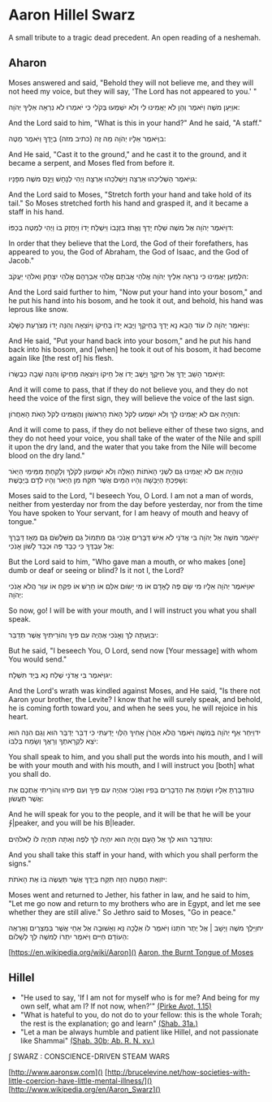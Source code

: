 Aaron Hillel Swarz
==================
A small tribute to a tragic dead precedent. An open reading of a neshemah.

Aharon
-------

Moses answered and said, "Behold they will not believe me, and they will not heed my voice, but they will say, 'The Lord has not appeared to you.' "

אוַיַּעַן משֶׁה וַיֹּאמֶר וְהֵן לֹא יַאֲמִינוּ לִי וְלֹא יִשְׁמְעוּ בְּקֹלִי כִּי יֹאמְרוּ לֹא נִרְאָה אֵלֶיךָ יְהֹוָה:

And the Lord said to him, "What is this in your hand?" And he said, "A staff."

בוַיֹּאמֶר אֵלָיו יְהֹוָה מַה זֶּה (כתיב מזה) בְיָדֶךָ וַיֹּאמֶר מַטֶּה:

And He said, "Cast it to the ground," and he cast it to the ground, and it became a serpent, and Moses fled from before it.	 	

גוַיֹּאמֶר הַשְׁלִיכֵהוּ אַרְצָה וַיַּשְׁלִכֵהוּ אַרְצָה וַיְהִי לְנָחָשׁ וַיָּנָס משֶׁה מִפָּנָיו:

And the Lord said to Moses, "Stretch forth your hand and take hold of its tail." So Moses stretched forth his hand and grasped it, and it became a staff in his hand.

דוַיֹּאמֶר יְהֹוָה אֶל משֶׁה שְׁלַח יָדְךָ וֶאֱחֹז בִּזְנָבוֹ וַיִּשְׁלַח יָדוֹ וַיַּחֲזֶק בּוֹ וַיְהִי לְמַטֶּה בְּכַפּוֹ:

In order that they believe that the Lord, the God of their forefathers, has appeared to you, the God of Abraham, the God of Isaac, and the God of Jacob."

הלְמַעַן יַאֲמִינוּ כִּי נִרְאָה אֵלֶיךָ יְהֹוָה אֱלֹהֵי אֲבֹתָם אֱלֹהֵי אַבְרָהָם אֱלֹהֵי יִצְחָק וֵאלֹהֵי יַעֲקֹב:

And the Lord said further to him, "Now put your hand into your bosom," and he put his hand into his bosom, and he took it out, and behold, his hand was leprous like snow.

ווַיֹּאמֶר יְהֹוָה לוֹ עוֹד הָבֵא נָא יָדְךָ בְּחֵיקֶךָ וַיָּבֵא יָדוֹ בְּחֵיקוֹ וַיּוֹצִאָהּ וְהִנֵּה יָדוֹ מְצֹרַעַת כַּשָּׁלֶג:

And He said, "Put your hand back into your bosom," and he put his hand back into his bosom, and [when] he took it out of his bosom, it had become again like [the rest of] his flesh.

זוַיֹּאמֶר הָשֵׁב יָדְךָ אֶל חֵיקֶךָ וַיָּשֶׁב יָדוֹ אֶל חֵיקוֹ וַיּוֹצִאָהּ מֵחֵיקוֹ וְהִנֵּה שָׁבָה כִּבְשָׂרוֹ:

And it will come to pass, that if they do not believe you, and they do not heed the voice of the first sign, they will believe the voice of the last sign.

חוְהָיָה אִם לֹא יַאֲמִינוּ לָךְ וְלֹא יִשְׁמְעוּ לְקֹל הָאֹת הָרִאשׁוֹן וְהֶאֱמִינוּ לְקֹל הָאֹת הָאַחֲרוֹן:

And it will come to pass, if they do not believe either of these two signs, and they do not heed your voice, you shall take of the water of the Nile and spill it upon the dry land, and the water that you take from the Nile will become blood on the dry land."

טוְהָיָה אִם לֹא יַאֲמִינוּ גַּם לִשְׁנֵי הָאֹתוֹת הָאֵלֶּה וְלֹא יִשְׁמְעוּן לְקֹלֶךָ וְלָקַחְתָּ מִמֵּימֵי הַיְאֹר וְשָׁפַכְתָּ הַיַּבָּשָׁה וְהָיוּ הַמַּיִם אֲשֶׁר תִּקַּח מִן הַיְאֹר וְהָיוּ לְדָם בַּיַּבָּשֶׁת:

Moses said to the Lord, "I beseech You, O Lord. I am not a man of words, neither from yesterday nor from the day before yesterday, nor from the time You have spoken to Your servant, for I am heavy of mouth and heavy of tongue."	 	

יוַיֹּאמֶר משֶׁה אֶל יְהֹוָה בִּי אֲדֹנָי לֹא אִישׁ דְּבָרִים אָנֹכִי גַּם מִתְּמוֹל גַּם מִשִּׁלְשֹׁם גַּם מֵאָז דַּבֶּרְךָ אֶל עַבְדֶּךָ כִּי כְבַד פֶּה וּכְבַד לָשׁוֹן אָנֹכִי:

But the Lord said to him, "Who gave man a mouth, or who makes [one] dumb or deaf or seeing or blind? Is it not I, the Lord?	

יאוַיֹּאמֶר יְהֹוָה אֵלָיו מִי שָׂם פֶּה לָאָדָם אוֹ מִי יָשׂוּם אִלֵּם אוֹ חֵרֵשׁ אוֹ פִקֵּחַ אוֹ עִוֵּר הֲלֹא אָנֹכִי יְהֹוָה:

So now, go! I will be with your mouth, and I will instruct you what you shall speak.

יבוְעַתָּה לֵךְ וְאָנֹכִי אֶהְיֶה עִם פִּיךָ וְהוֹרֵיתִיךָ אֲשֶׁר תְּדַבֵּר:

But he said, "I beseech You, O Lord, send now [Your message] with whom You would send."

יגוַיֹּאמֶר בִּי אֲדֹנָי שְׁלַח נָא בְּיַד תִּשְׁלָח:

And the Lord's wrath was kindled against Moses, and He said, "Is there not Aaron your brother, the Levite? I know that he will surely speak, and behold, he is coming forth toward you, and when he sees you, he will rejoice in his heart.

ידוַיִּחַר אַף יְהֹוָה בְּמשֶׁה וַיֹּאמֶר הֲלֹא אַהֲרֹן אָחִיךָ הַלֵּוִי יָדַעְתִּי כִּי דַבֵּר יְדַבֵּר הוּא וְגַם הִנֵּה הוּא יֹצֵא לִקְרָאתֶךָ וְרָאֲךָ וְשָׂמַח בְּלִבּוֹ:

You shall speak to him, and you shall put the words into his mouth, and I will be with your mouth and with his mouth, and I will instruct you [both] what you shall do.

טווְדִבַּרְתָּ אֵלָיו וְשַׂמְתָּ אֶת הַדְּבָרִים בְּפִיו וְאָנֹכִי אֶהְיֶה עִם פִּיךָ וְעִם פִּיהוּ וְהוֹרֵיתִי אֶתְכֶם אֵת אֲשֶׁר תַּעֲשׂוּן:

And he will speak for you to the people, and it will be that he will be your ∱|peaker, and you will be his Ᏼ|leader.

טזוְדִבֶּר הוּא לְךָ אֶל הָעָם וְהָיָה הוּא יִהְיֶה לְּךָ לְפֶה וְאַתָּה תִּהְיֶה לּוֹ לֵאלֹהִים:

And you shall take this staff in your hand, with which you shall perform the signs."

יזוְאֶת הַמַּטֶּה הַזֶּה תִּקַּח בְּיָדֶךָ אֲשֶׁר תַּעֲשֶׂה בּוֹ אֶת הָאֹתֹת:

Moses went and returned to Jether, his father in law, and he said to him, "Let me go now and return to my brothers who are in Egypt, and let me see whether they are still alive." So Jethro said to Moses, "Go in peace."

יחוַיֵּלֶךְ משֶׁה וַיָּשָׁב | אֶל יֶתֶר חֹתְנוֹ וַיֹּאמֶר לוֹ אֵלֲכָה נָּא וְאָשׁוּבָה אֶל אַחַי אֲשֶׁר בְּמִצְרַיִם וְאֶרְאֶה הַעוֹדָם חַיִּים וַיֹּאמֶר יִתְרוֹ לְמשֶׁה לֵךְ לְשָׁלוֹם:


[https://en.wikipedia.org/wiki/Aaron]()
[Aaron, the Burnt Tongue of Moses][MosaicStutter]

Hillel
------
- "He used to say, 'If I am not for myself who is for me? And being for my own self, what am I? If not now, when?'" [(Pirke Avot, 1.15)][pirke_avot]
- "What is hateful to you, do not do to your fellow: this is the whole Torah; the rest is the explanation; go and learn" [(Shab. 31a.)][hillel_the_elder]
- "Let a man be always humble and patient like Hillel, and not passionate like Shammai" [(Shab. 30b; Ab. R. N. xv.)][hillel_the_elder]


∫ SWARZ : CONSCIENCE-DRIVEN STEAM WARS

[http://www.aaronsw.com]()
[http://brucelevine.net/how-societies-with-little-coercion-have-little-mental-illness/]()
[http://www.wikipedia.org/en/Aaron_Swarz]()


[hillel_the_elder]: https://en.wikipedia.org/wiki/Hillel_the_Elder
[pirke_avot]: http://www.sacred-texts.com/jud/sjf/sjf03.htm
[diccion⁺ARIO]: http://www.github.com/lifesavers/diccionario
[MosaicStutter]: https://en.wikipedia.org/wiki/Moses_in_rabbinic_literature#Removes_Pharaoh.27s_crown
